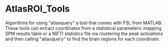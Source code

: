 # AtlasROI_Tools
Algorithms for using "atlasquery" a tool that comes with FSL from MATLAB. These tools can extract coordinates from a statistical parameteric mapping SPM results table or a NIFTI statistics file via clustering the peak activations and then calling "atlasquery" to find the brain regions for each coordinate.
